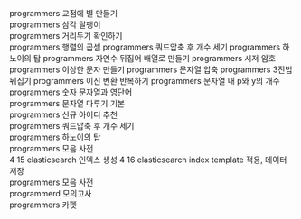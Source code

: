 programmers 교점에 별 만들기   
programmers 삼각 달팽이   
programmers 거리두기 확인하기   
programmers 행렬의 곱셈
programmers 쿼드압축 후 개수 세기
programmers 하노이의 탑
programmers 자연수 뒤집어 배열로 만들기
programmers 시저 암호
programmers 이상한 문자 만들기
programmers 문자열 압축
programmers 3진법 뒤집기
programmers 이진 변환 반복하기
programmers 문자열 내 p와 y의 개수   
programmers 숫자 문자열과 영단어      
programmers 문자열 다루기 기본   
programmers 신규 아이디 추천   
programmers 쿼드압축 후 개수 세기   
programmers 하노이의 탑   
programmers 모음 사전   
4 15 elasticsearch 인덱스 생성
4 16 elasticsearch index template 적용, 데이터 저장   
programmers 모음 사전   
programmerd 모의고사   
programmers 카펫







